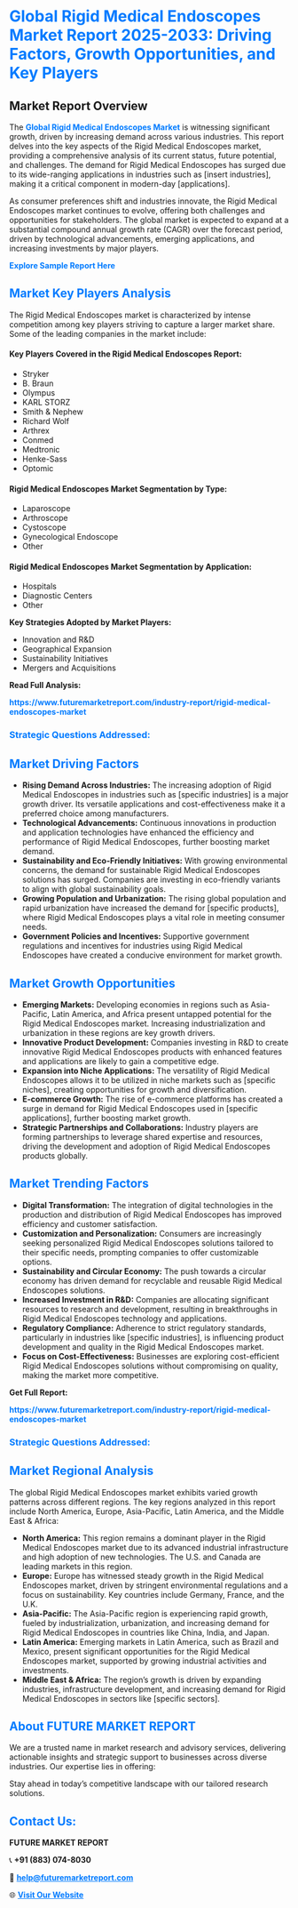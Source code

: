 <h1 style="color: #007BFF;">Global Rigid Medical Endoscopes Market Report 2025-2033: Driving Factors, Growth Opportunities, and Key Players</h1>

<section id="overview">
<h2>Market Report Overview</h2>
<p>The <a href="https://www.futuremarketreport.com/industry-report/rigid-medical-endoscopes-market" style="color: #007BFF; text-decoration: none;"><strong>Global Rigid Medical Endoscopes Market</strong></a> is witnessing significant growth, driven by increasing demand across various industries. This report delves into the key aspects of the Rigid Medical Endoscopes market, providing a comprehensive analysis of its current status, future potential, and challenges. The demand for Rigid Medical Endoscopes has surged due to its wide-ranging applications in industries such as [insert industries], making it a critical component in modern-day [applications].</p>
<p>As consumer preferences shift and industries innovate, the Rigid Medical Endoscopes market continues to evolve, offering both challenges and opportunities for stakeholders. The global market is expected to expand at a substantial compound annual growth rate (CAGR) over the forecast period, driven by technological advancements, emerging applications, and increasing investments by major players.</p>
</section>

<section id="overview">
<p><a href="https://www.futuremarketreport.com/request-sample/reportId=79905" style="color: #007BFF; text-decoration: none;"><strong>Explore Sample Report Here</strong></a></p>
</section>

<section id="key-players">
<h2 style="color: #007BFF;">Market Key Players Analysis</h2>
<p>The Rigid Medical Endoscopes market is characterized by intense competition among key players striving to capture a larger market share. Some of the leading companies in the market include:</p>
<h4>Key Players Covered in the Rigid Medical Endoscopes Report:</h4>
<ul><li>Stryker</li><li>B. Braun</li><li>Olympus</li><li>KARL STORZ</li><li>Smith &amp; Nephew</li><li>Richard Wolf</li><li>Arthrex</li><li>Conmed</li><li>Medtronic</li><li>Henke-Sass</li><li>Optomic</li></ul>
<h4>Rigid Medical Endoscopes Market Segmentation by Type:</h4>
<ul><li>Laparoscope</li><li>Arthroscope</li><li>Cystoscope</li><li>Gynecological Endoscope</li><li>Other</li></ul>

<h4>Rigid Medical Endoscopes Market Segmentation by Application:</h4>
<ul><li>Hospitals</li><li>Diagnostic Centers</li><li>Other</li></ul>
<p><strong>Key Strategies Adopted by Market Players:</strong></p>
<ul>
<li>Innovation and R&D</li>
<li>Geographical Expansion</li>
<li>Sustainability Initiatives</li>
<li>Mergers and Acquisitions</li>
</ul>
</section>

<section>
<p><strong>Read Full Analysis: </strong></p><a href="https://www.futuremarketreport.com/industry-report/rigid-medical-endoscopes-market" style="color: #007BFF; text-decoration: none;"><strong>https://www.futuremarketreport.com/industry-report/rigid-medical-endoscopes-market</strong></a>
<h3 style="color: #007BFF;">Strategic Questions Addressed:</h3>
</section>

<section id="driving-factors">
<h2 style="color: #007BFF;">Market Driving Factors</h2>
<ul>
<li><strong>Rising Demand Across Industries:</strong> The increasing adoption of Rigid Medical Endoscopes in industries such as [specific industries] is a major growth driver. Its versatile applications and cost-effectiveness make it a preferred choice among manufacturers.</li>
<li><strong>Technological Advancements:</strong> Continuous innovations in production and application technologies have enhanced the efficiency and performance of Rigid Medical Endoscopes, further boosting market demand.</li>
<li><strong>Sustainability and Eco-Friendly Initiatives:</strong> With growing environmental concerns, the demand for sustainable Rigid Medical Endoscopes solutions has surged. Companies are investing in eco-friendly variants to align with global sustainability goals.</li>
<li><strong>Growing Population and Urbanization:</strong> The rising global population and rapid urbanization have increased the demand for [specific products], where Rigid Medical Endoscopes plays a vital role in meeting consumer needs.</li>
<li><strong>Government Policies and Incentives:</strong> Supportive government regulations and incentives for industries using Rigid Medical Endoscopes have created a conducive environment for market growth.</li>
</ul>
</section>

<section id="growth-opportunities">
<h2 style="color: #007BFF;">Market Growth Opportunities</h2>
<ul>
<li><strong>Emerging Markets:</strong> Developing economies in regions such as Asia-Pacific, Latin America, and Africa present untapped potential for the Rigid Medical Endoscopes market. Increasing industrialization and urbanization in these regions are key growth drivers.</li>
<li><strong>Innovative Product Development:</strong> Companies investing in R&D to create innovative Rigid Medical Endoscopes products with enhanced features and applications are likely to gain a competitive edge.</li>
<li><strong>Expansion into Niche Applications:</strong> The versatility of Rigid Medical Endoscopes allows it to be utilized in niche markets such as [specific niches], creating opportunities for growth and diversification.</li>
<li><strong>E-commerce Growth:</strong> The rise of e-commerce platforms has created a surge in demand for Rigid Medical Endoscopes used in [specific applications], further boosting market growth.</li>
<li><strong>Strategic Partnerships and Collaborations:</strong> Industry players are forming partnerships to leverage shared expertise and resources, driving the development and adoption of Rigid Medical Endoscopes products globally.</li>
</ul>
</section>

<section id="trending-factors">
<h2 style="color: #007BFF;">Market Trending Factors</h2>
<ul>
<li><strong>Digital Transformation:</strong> The integration of digital technologies in the production and distribution of Rigid Medical Endoscopes has improved efficiency and customer satisfaction.</li>
<li><strong>Customization and Personalization:</strong> Consumers are increasingly seeking personalized Rigid Medical Endoscopes solutions tailored to their specific needs, prompting companies to offer customizable options.</li>
<li><strong>Sustainability and Circular Economy:</strong> The push towards a circular economy has driven demand for recyclable and reusable Rigid Medical Endoscopes solutions.</li>
<li><strong>Increased Investment in R&D:</strong> Companies are allocating significant resources to research and development, resulting in breakthroughs in Rigid Medical Endoscopes technology and applications.</li>
<li><strong>Regulatory Compliance:</strong> Adherence to strict regulatory standards, particularly in industries like [specific industries], is influencing product development and quality in the Rigid Medical Endoscopes market.</li>
<li><strong>Focus on Cost-Effectiveness:</strong> Businesses are exploring cost-efficient Rigid Medical Endoscopes solutions without compromising on quality, making the market more competitive.</li>
</ul>
</section>

<section>
<p><strong>Get Full Report: </strong></p><a href="https://www.futuremarketreport.com/industry-report/rigid-medical-endoscopes-market" style="color: #007BFF; text-decoration: none;"><strong>https://www.futuremarketreport.com/industry-report/rigid-medical-endoscopes-market</strong></a>
<h3 style="color: #007BFF;">Strategic Questions Addressed:</h3>
</section>


<section id="regional-analysis">
<h2 style="color: #007BFF;">Market Regional Analysis</h2>
<p>The global Rigid Medical Endoscopes market exhibits varied growth patterns across different regions. The key regions analyzed in this report include North America, Europe, Asia-Pacific, Latin America, and the Middle East & Africa:</p>
<ul>
<li><strong>North America:</strong> This region remains a dominant player in the Rigid Medical Endoscopes market due to its advanced industrial infrastructure and high adoption of new technologies. The U.S. and Canada are leading markets in this region.</li>
<li><strong>Europe:</strong> Europe has witnessed steady growth in the Rigid Medical Endoscopes market, driven by stringent environmental regulations and a focus on sustainability. Key countries include Germany, France, and the U.K.</li>
<li><strong>Asia-Pacific:</strong> The Asia-Pacific region is experiencing rapid growth, fueled by industrialization, urbanization, and increasing demand for Rigid Medical Endoscopes in countries like China, India, and Japan.</li>
<li><strong>Latin America:</strong> Emerging markets in Latin America, such as Brazil and Mexico, present significant opportunities for the Rigid Medical Endoscopes market, supported by growing industrial activities and investments.</li>
<li><strong>Middle East & Africa:</strong> The region’s growth is driven by expanding industries, infrastructure development, and increasing demand for Rigid Medical Endoscopes in sectors like [specific sectors].</li>
</ul>
</section>

<footer>
<h2 style="color: #007BFF;">About FUTURE MARKET REPORT</h2>
<p>We are a trusted name in market research and advisory services, delivering actionable insights and strategic support to businesses across diverse industries. Our expertise lies in offering:</p>

<p>Stay ahead in today’s competitive landscape with our tailored research solutions.</p>

<h2 style="color: #007BFF;">Contact Us:</h2>
<p><strong>FUTURE MARKET REPORT</strong></p>
<p>📞 <strong>+91 (883) 074-8030</strong></p>
<p>📧 <strong><a href="mailto:help@futuremarketreport.com" style="color: #007BFF;">help@futuremarketreport.com</a></strong></p>
<p>🌐 <strong><a href="https://www.futuremarketreport.com/" style="color: #007BFF;">Visit Our Website</a></strong></p>
</footer>